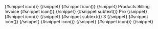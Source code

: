 
<Sidebar>
	<SidebarGroup>
		<SidebarItem label="Dashboard">
			{#snippet icon()}
				<ChartPieSolid
					class="h-5 w-5 text-gray-500 transition duration-75 group-hover:text-gray-900 dark:text-gray-400 dark:group-hover:text-white"
				/>
			{/snippet}
		</SidebarItem>
		<SidebarDropdownWrapper label="E-commerce">
			{#snippet icon()}
				<ShoppingCartSolid
					class="h-5 w-5 text-gray-500 transition duration-75 group-hover:text-gray-900 dark:text-gray-400 dark:group-hover:text-white"
				/>
			{/snippet}
			<SidebarDropdownItem>Products</SidebarDropdownItem>
			<SidebarDropdownItem>Billing</SidebarDropdownItem>
			<SidebarDropdownItem>Invoice</SidebarDropdownItem>
		</SidebarDropdownWrapper>
		<SidebarItem label="Kanban" {spanClass}>
			{#snippet icon()}
				<GridSolid
					class="h-5 w-5 text-gray-500 transition duration-75 group-hover:text-gray-900 dark:text-gray-400 dark:group-hover:text-white"
				/>
			{/snippet}
			{#snippet subtext()}
				<span
					class="ms-3 inline-flex items-center justify-center rounded-full bg-gray-200 px-2 text-sm font-medium text-gray-800 dark:bg-gray-700 dark:text-gray-300"
				>
					Pro
				</span>
			{/snippet}
		</SidebarItem>
		<SidebarItem label="Inbox" {spanClass}>
			{#snippet icon()}
				<MailBoxSolid
					class="h-5 w-5 text-gray-500 transition duration-75 group-hover:text-gray-900 dark:text-gray-400 dark:group-hover:text-white"
				/>
			{/snippet}
			{#snippet subtext()}
				<span
					class="ms-3 inline-flex h-3 w-3 items-center justify-center rounded-full bg-primary-200 p-3 text-sm font-medium text-primary-600 dark:bg-primary-900 dark:text-primary-200"
				>
					3
				</span>
			{/snippet}
		</SidebarItem>
		<SidebarItem label="Users">
			{#snippet icon()}
				<UserSolid
					class="h-5 w-5 text-gray-500 transition duration-75 group-hover:text-gray-900 dark:text-gray-400 dark:group-hover:text-white"
				/>
			{/snippet}
		</SidebarItem>
		<SidebarItem label="Sign In">
			{#snippet icon()}
				<ArrowRightToBracketSolid
					class="h-5 w-5 text-gray-500 transition duration-75 group-hover:text-gray-900 dark:text-gray-400 dark:group-hover:text-white"
				/>
			{/snippet}
		</SidebarItem>
		<SidebarItem label="Sign Up">
			{#snippet icon()}
				<FileEditSolid
					class="h-5 w-5 text-gray-500 transition duration-75 group-hover:text-gray-900 dark:text-gray-400 dark:group-hover:text-white"
				/>
			{/snippet}
		</SidebarItem>
	</SidebarGroup>
</Sidebar>